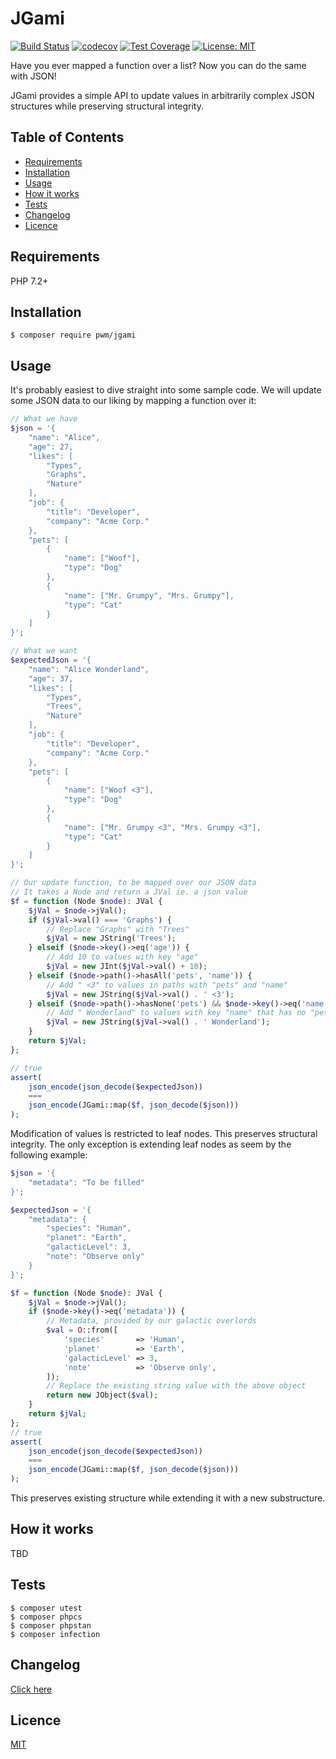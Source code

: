 # JGami

[![Build Status](https://travis-ci.org/pwm/jgami.svg?branch=master)](https://travis-ci.org/pwm/jgami)
[![codecov](https://codecov.io/gh/pwm/jgami/branch/master/graph/badge.svg)](https://codecov.io/gh/pwm/jgami)
[![Test Coverage](https://api.codeclimate.com/v1/badges/94f5bb5073dc902b547f/test_coverage)](https://codeclimate.com/github/pwm/jgami/test_coverage)
[![License: MIT](https://img.shields.io/badge/License-MIT-yellow.svg)](https://opensource.org/licenses/MIT)

Have you ever mapped a function over a list? Now you can do the same with JSON!

JGami provides a simple API to update values in arbitrarily complex JSON structures while preserving structural integrity.

## Table of Contents

* [Requirements](#requirements)
* [Installation](#installation)
* [Usage](#usage)
* [How it works](#how-it-works)
* [Tests](#tests)
* [Changelog](#changelog)
* [Licence](#licence)

## Requirements

PHP 7.2+

## Installation

    $ composer require pwm/jgami

## Usage

It's probably easiest to dive straight into some sample code. We will update some JSON data to our liking by mapping a function over it:

```php
// What we have
$json = '{
    "name": "Alice",
    "age": 27,
    "likes": [
        "Types",
        "Graphs",
        "Nature"
    ],
    "job": {
        "title": "Developer",
        "company": "Acme Corp."
    },
    "pets": [
        {
            "name": ["Woof"],
            "type": "Dog"
        },
        {
            "name": ["Mr. Grumpy", "Mrs. Grumpy"],
            "type": "Cat"
        }
    ]
}';

// What we want
$expectedJson = '{
    "name": "Alice Wonderland",
    "age": 37,
    "likes": [
        "Types",
        "Trees",
        "Nature"
    ],
    "job": {
        "title": "Developer",
        "company": "Acme Corp."
    },
    "pets": [
        {
            "name": ["Woof <3"],
            "type": "Dog"
        },
        {
            "name": ["Mr. Grumpy <3", "Mrs. Grumpy <3"],
            "type": "Cat"
        }
    ]
}';

// Our update function, to be mapped over our JSON data
// It takes a Node and return a JVal ie. a json value
$f = function (Node $node): JVal {
    $jVal = $node->jVal();
    if ($jVal->val() === 'Graphs') {
        // Replace "Graphs" with "Trees"
        $jVal = new JString('Trees');
    } elseif ($node->key()->eq('age')) {
        // Add 10 to values with key "age"
        $jVal = new JInt($jVal->val() + 10);
    } elseif ($node->path()->hasAll('pets', 'name')) {
        // Add " <3" to values in paths with "pets" and "name"
        $jVal = new JString($jVal->val() . ' <3');
    } elseif ($node->path()->hasNone('pets') && $node->key()->eq('name')) {
        // Add " Wonderland" to values with key "name" that has no "pets" in their path
        $jVal = new JString($jVal->val() . ' Wonderland');
    }
    return $jVal;
};

// true
assert(
    json_encode(json_decode($expectedJson))
    ===
    json_encode(JGami::map($f, json_decode($json)))
);
```

Modification of values is restricted to leaf nodes. This preserves structural integrity. The only exception is extending leaf nodes as seem by the following example:

```php
$json = '{
    "metadata": "To be filled"
}';

$expectedJson = '{
    "metadata": {
        "species": "Human",
        "planet": "Earth",
        "galacticLevel": 3,
        "note": "Observe only"
    }
}';

$f = function (Node $node): JVal {
    $jVal = $node->jVal();
    if ($node->key()->eq('metadata')) {
        // Metadata, provided by our galactic overlords
        $val = O::from([
            'species'       => 'Human',
            'planet'        => 'Earth',
            'galacticLevel' => 3,
            'note'          => 'Observe only',
        ]);
        // Replace the existing string value with the above object
        return new JObject($val);
    }
    return $jVal;
};
// true
assert(
    json_encode(json_decode($expectedJson))
    ===
    json_encode(JGami::map($f, json_decode($json)))
);
```

This preserves existing structure while extending it with a new substructure.
 
## How it works

TBD

## Tests

	$ composer utest
	$ composer phpcs
	$ composer phpstan
	$ composer infection

## Changelog

[Click here](changelog.md)

## Licence

[MIT](LICENSE)
